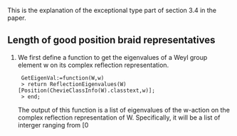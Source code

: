 This is the explanation of the exceptional type part of section 3.4 in the paper.

Length of good position braid representatives
------
1. We first define a function to get the eigenvalues of a Weyl group element w on its complex reflection representation. 
    
        GetEigenVal:=function(W,w)   
        > return ReflectionEigenvalues(W)[Position(ChevieClassInfo(W).classtext,w)];   
        > end;

   The output of this function is a list of eigenvalues of the w-action on the complex reflection representation of W. Specifically, it will be a list of interger ranging from [0
